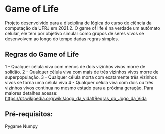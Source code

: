 # Game of Life
Projeto desenvolvido para a disciplina de lógica do curso de ciência da computação da UFRJ em 2021.2.
O game of life é na verdade um autômato celular, ele tem por objetivo simular como grupos de seres vivos se desenvolvem ao longo do tempo dadas regras simples.

## Regras do Game of Life

1 - Qualquer célula viva com menos de dois vizinhos vivos morre de solidão.
2 - Qualquer célula viva com mais de três vizinhos vivos morre de superpopulação.
3 - Qualquer célula morta com exatamente três vizinhos vivos se torna uma célula viva
4 - Qualquer célula viva com dois ou três vizinhos vivos continua no mesmo estado para a próxima geração.
Para maiores detalhes acesse: https://pt.wikipedia.org/wiki/Jogo_da_vida#Regras_do_Jogo_da_Vida

## Pré-requisitos:
Pygame
Numpy

